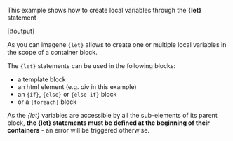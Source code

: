 This example shows how to create local variables through the **{let}** statement

[#output]

As you can imagene `{let}` allows to create one or multiple local variables in the scope of a container block.

The `{let}` statements can be used in the following blocks:

- a template block
- an html element (e.g. *div* in this example)
- an `{if}`, `{else}` or `{else if}` block
- or a `{foreach}` block

As the *{let}* variables are accessible by all the sub-elements of its parent block, **the {let} statements must be defined at the beginning of their containers** - an error will be triggered otherwise.
